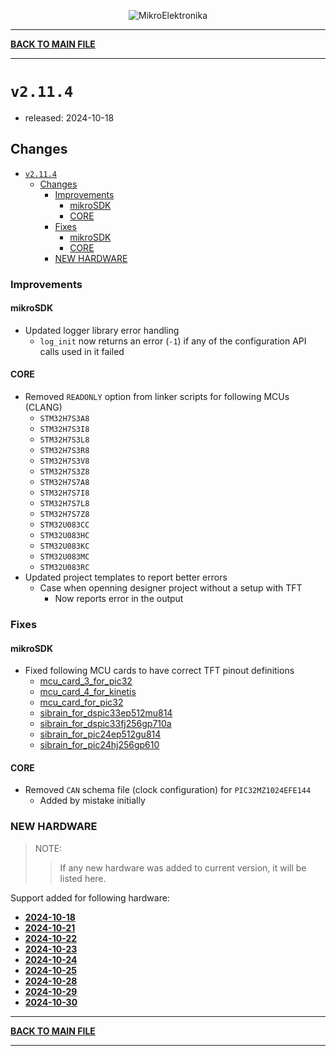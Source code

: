 <p align="center">
  <img src="http://www.mikroe.com/img/designs/beta/logo_small.png?raw=true" alt="MikroElektronika"/>
</p>

---

**[BACK TO MAIN FILE](../../changelog.md)**

---

# `v2.11.4`

+ released: 2024-10-18

## Changes

+ [`v2.11.4`](#v2114)
  + [Changes](#changes)
    + [Improvements](#improvements)
      + [mikroSDK](#mikrosdk)
      + [CORE](#core)
    + [Fixes](#fixes)
      + [mikroSDK](#mikrosdk-1)
      + [CORE](#core-1)
    + [NEW HARDWARE](#new-hardware)

### Improvements

#### mikroSDK

+ Updated logger library error handling
  + `log_init` now returns an error (`-1`) if any of the configuration API calls used in it failed

#### CORE

+ Removed `READONLY` option from linker scripts for following MCUs (CLANG)
  + `STM32H7S3A8`
  + `STM32H7S3I8`
  + `STM32H7S3L8`
  + `STM32H7S3R8`
  + `STM32H7S3V8`
  + `STM32H7S3Z8`
  + `STM32H7S7A8`
  + `STM32H7S7I8`
  + `STM32H7S7L8`
  + `STM32H7S7Z8`
  + `STM32U083CC`
  + `STM32U083HC`
  + `STM32U083KC`
  + `STM32U083MC`
  + `STM32U083RC`
+ Updated project templates to report better errors
  + Case when openning designer project without a setup with TFT
    + Now reports error in the output

### Fixes

#### mikroSDK

+ Fixed following MCU cards to have correct TFT pinout definitions
  + [mcu_card_3_for_pic32](../../bsp/board/include/mcu_cards/mcu_card_3_for_pic32/mcu_card.h)
  + [mcu_card_4_for_kinetis](../../bsp/board/include/mcu_cards/mcu_card_4_for_kinetis/mcu_card.h)
  + [mcu_card_for_pic32](../../bsp/board/include/mcu_cards/mcu_card_for_pic32/mcu_card.h)
  + [sibrain_for_dspic33ep512mu814](../../bsp/board/include/mcu_cards/sibrain_for_dspic33ep512mu814/mcu_card.h)
  + [sibrain_for_dspic33fj256gp710a](../../bsp/board/include/mcu_cards/sibrain_for_dspic33fj256gp710a/mcu_card.h)
  + [sibrain_for_pic24ep512gu814](../../bsp/board/include/mcu_cards/sibrain_for_pic24ep512gu814/mcu_card.h)
  + [sibrain_for_pic24hj256gp610](../../bsp/board/include/mcu_cards/sibrain_for_pic24hj256gp610/mcu_card.h)

#### CORE

+ Removed `CAN` schema file (clock configuration) for `PIC32MZ1024EFE144`
  + Added by mistake initially

### NEW HARDWARE

> NOTE:
>> If any new hardware was added to current version, it will be listed here.

Support added for following hardware:

+ **[2024-10-18](./new_hw/2024-10-18.md)**
+ **[2024-10-21](./new_hw/2024-10-21.md)**
+ **[2024-10-22](./new_hw/2024-10-22.md)**
+ **[2024-10-23](./new_hw/2024-10-23.md)**
+ **[2024-10-24](./new_hw/2024-10-24.md)**
+ **[2024-10-25](./new_hw/2024-10-25.md)**
+ **[2024-10-28](./new_hw/2024-10-28.md)**
+ **[2024-10-29](./new_hw/2024-10-29.md)**
+ **[2024-10-30](./new_hw/2024-10-30.md)**

---

**[BACK TO MAIN FILE](../../changelog.md)**

---
